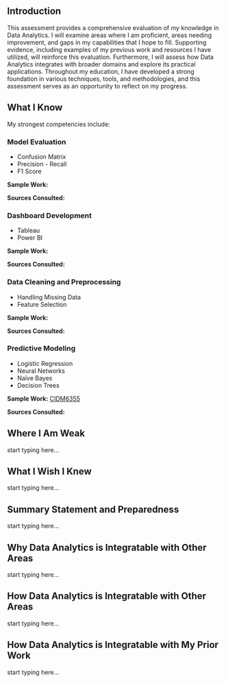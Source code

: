 ## Introduction
This assessment provides a comprehensive evaluation of my knowledge in Data Analytics. I will examine areas where I am proficient, areas needing improvement, and gaps in my capabilities that I hope to fill. Supporting evidence, including examples of my previous work and resources I have utilized, will reinforce this evaluation. Furthermore, I will assess how Data Analytics integrates with broader domains and explore its practical applications. Throughout my education, I have developed a strong foundation in various techniques, tools, and methodologies, and this assessment serves as an opportunity to reflect on my progress. 

## What I Know
My strongest competencies include:

### Model Evaluation
* Confusion Matrix
* Precision - Recall
* F1 Score

<b>Sample Work:</b> 

<b>Sources Consulted:</b>

### Dashboard Development
* Tableau
* Power BI

<b>Sample Work:</b>

<b>Sources Consulted:</b>

### Data Cleaning and Preprocessing
* Handling Missing Data
* Feature Selection

<b>Sample Work:</b>

<b>Sources Consulted:</b>

### Predictive Modeling
* Logistic Regression
* Neural Networks
* Naïve Bayes
* Decision Trees

<b>Sample Work:</b> [CIDM6355](Assignment1/CIDM6355.docx)

<b>Sources Consulted:</b>

## Where I Am Weak
start typing here...

## What I Wish I Knew 
start typing here...

## Summary Statement and Preparedness 
start typing here...

## Why Data Analytics is Integratable with Other Areas
start typing here...

## How Data Analytics is Integratable with Other Areas
start typing here...

## How Data Analytics is Integratable with My Prior Work
start typing here...
